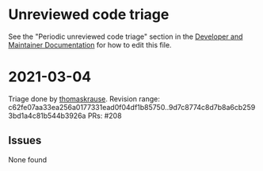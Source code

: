 # Unreviewed code triage

See the "Periodic unreviewed code triage" section in the [Developer and Maintainer Documentation](https://hexatomic.github.io/hexatomic/dev/) for how to edit this file.

# 2021-03-04

Triage done by [thomaskrause](https://github.com/thomaskrause/).
Revision range: c62fe07aa33ea256a0177331ead0f04df1b85750..9d7c8774c8d7b8a6cb2593bd1a4c81b544b3926a
PRs: #208

## Issues

None found
